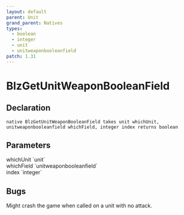 ```yaml
---
layout: default
parent: Unit
grand_parent: Natives
types:
  - boolean
  - integer
  - unit
  - unitweaponbooleanfield
patch: 1.31
---
```


# BlzGetUnitWeaponBooleanField

## Declaration

```
native BlzGetUnitWeaponBooleanField takes unit whichUnit, unitweaponbooleanfield whichField, integer index returns boolean
```

## Parameters
<dl>
  <dt>whichUnit `unit`</dt>
  <dd></dd>

  <dt>whichField `unitweaponbooleanfield`</dt>
  <dd></dd>

  <dt>index `integer`</dt>
  <dd></dd>
</dl>

## Bugs 
Might crash the game when called on a unit with no attack.